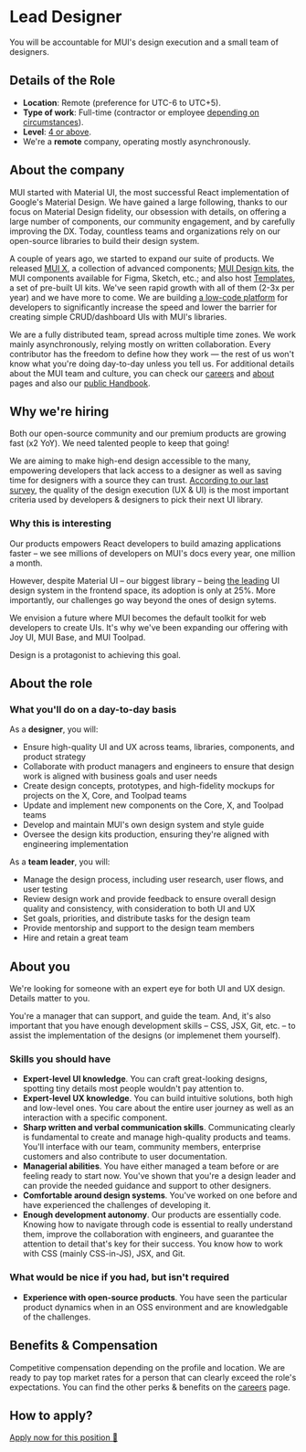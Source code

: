 # Lead Designer

<p class="description">You will be accountable for MUI's design execution and a small team of designers.</p>

## Details of the Role

- **Location**: Remote (preference for UTC-6 to UTC+5).
- **Type of work**: Full-time (contractor or employee [depending on circumstances](https://mui-org.notion.site/Hiring-FAQ-64763b756ae44c37b47b081f98915501#494af1f358794028beb4b7697b5d3102)).
- **Level**: [4 or above](https://docs.google.com/spreadsheets/d/18VvbVCNBRWu-QYPncBl5IWTXTOpD68UQsLsymBvfm88/edit#gid=0).
- We're a **remote** company, operating mostly asynchronously.

## About the company

MUI started with Material UI, the most successful React implementation of Google's Material Design.
We have gained a large following, thanks to our focus on Material Design fidelity, our obsession with details, on offering a large number of components, our community engagement, and by carefully improving the DX.
Today, countless teams and organizations rely on our open-source libraries to build their design system.

A couple of years ago, we started to expand our suite of products.
We released [MUI X](https://mui.com/x/), a collection of advanced components; [MUI Design kits](https://mui.com/design-kits/), the MUI components available for Figma, Sketch, etc.; and also host [Templates](https://mui.com/templates/), a set of pre-built UI kits.
We've seen rapid growth with all of them (2-3x per year) and we have more to come.
We are building [a low-code platform](https://mui.com/toolpad/) for developers to significantly increase the speed and lower the barrier for creating simple CRUD/dashboard UIs with MUI's libraries.

We are a fully distributed team, spread across multiple time zones.
We work mainly asynchronously, relying mostly on written collaboration.
Every contributor has the freedom to define how they work — the rest of us won't know what you're doing day-to-day unless you tell us.
For additional details about the MUI team and culture, you can check our [careers](https://mui.com/careers/) and [about](https://mui.com/about/) pages and also our [public Handbook](https://mui-org.notion.site/Handbook-f086d47e10794d5e839aef9dc67f324b).

## Why we're hiring

Both our open-source community and our premium products are growing fast (x2 YoY).
We need talented people to keep that going!

We are aiming to make high-end design accessible to the many, empowering developers that lack access to a designer as well as saving time for designers with a source they can trust.
[According to our last survey](https://mui.com/blog/2021-developer-survey-results/#what-are-your-most-important-criteria-for-choosing-a-ui-library), the quality of the design execution (UX & UI) is the most important criteria used by developers & designers to pick their next UI library.

### Why this is interesting

Our products empowers React developers to build amazing applications faster – we see millions of developers on MUI's docs every year, one million a month.

However, despite Material UI – our biggest library – being [the leading](https://tsh.io/state-of-frontend/#over-the-past-year-which-of-the-following-design-systems-was-your-favorite-go-to-solution) UI design system in the frontend space, its adoption is only at 25%.
More importantly, our challenges go way beyond the ones of design sytems.

We envision a future where MUI becomes the default toolkit for web developers to create UIs.
It's why we've been expanding our offering with Joy UI, MUI Base, and MUI Toolpad.

Design is a protagonist to achieving this goal.

## About the role

### What you'll do on a day-to-day basis

As a **designer**, you will:

- Ensure high-quality UI and UX across teams, libraries, components, and product strategy
- Collaborate with product managers and engineers to ensure that design work is aligned with business goals and user needs
- Create design concepts, prototypes, and high-fidelity mockups for projects on the X, Core, and Toolpad teams
- Update and implement new components on the Core, X, and Toolpad teams
- Develop and maintain MUI's own design system and style guide
- Oversee the design kits production, ensuring they're aligned with engineering implementation

As a **team leader**, you will:

- Manage the design process, including user research, user flows, and user testing
- Review design work and provide feedback to ensure overall design quality and consistency, with consideration to both UI and UX
- Set goals, priorities, and distribute tasks for the design team
- Provide mentorship and support to the design team members
- Hire and retain a great team

## About you

We're looking for someone with an expert eye for both UI and UX design. Details matter to you.

You're a manager that can support, and guide the team.
And, it's also important that you have enough development skills – CSS, JSX, Git, etc. – to assist the implementation of the designs (or implemenet them yourself).

### Skills you should have

- **Expert-level UI knowledge**. You can craft great-looking designs, spotting tiny details most people wouldn't pay attention to.
- **Expert-level UX knowledge**. You can build intuitive solutions, both high and low-level ones. You care about the entire user journey as well as an interaction with a specific component.
- **Sharp written and verbal communication skills**. Communicating clearly is fundamental to create and manage high-quality products and teams. You'll interface with our team, community members, enterprise customers and also contribute to user documentation.
- **Managerial abilities**. You have either managed a team before or are feeling ready to start now. You've shown that you're a design leader and can provide the needed guidance and support to other designers.
- **Comfortable around design systems**. You've worked on one before and have experienced the challenges of developing it.
- **Enough development autonomy**. Our products are essentially code. Knowing how to navigate through code is essential to really understand them, improve the collaboration with engineers, and guarantee the attention to detail that's key for their success. You know how to work with CSS (mainly CSS-in-JS), JSX, and Git.

### What would be nice if you had, but isn't required

- **Experience with open-source products**. You have seen the particular product dynamics when in an OSS environment and are knowledgable of the challenges.

## Benefits & Compensation

Competitive compensation depending on the profile and location.
We are ready to pay top market rates for a person that can clearly exceed the role's expectations.
You can find the other perks & benefits on the [careers](https://mui.com/careers/#perks-amp-benefits) page.

## How to apply?

[Apply now for this position 📮](https://jobs.ashbyhq.com/MUI/4ea9d324-3350-48d5-bfab-706ebfc23ed2/application?utm_source=ZNRrPGBkqO)
